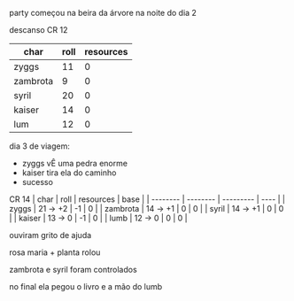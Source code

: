 party começou na beira da árvore na noite do dia 2

descanso CR 12

| char     | roll | resources |
| -------- | ---- | --------- |
| zyggs    | 11   | 0         |
| zambrota | 9    | 0         |
| syril    | 20   | 0         |
| kaiser   | 14   | 0         |
| lum      | 12   | 0          |

dia 3 de viagem:
- zyggs vÊ uma pedra enorme
- kaiser tira ela do caminho
- sucesso

CR 14
| char     | roll     | resources | base |
| -------- | -------- | --------- | ---- |
| zyggs    | 21 -> +2 | -1        | 0    |
| zambrota | 14 -> +1 | 0         | 0    |
| syril    | 14 -> +1 | 0         | 0    |
| kaiser   | 13 -> 0  | -1        | 0    |
| lumb     | 12 -> 0  | 0         | 0    | 

ouviram grito de ajuda

rosa maria + planta rolou

zambrota e syril foram controlados

no final ela pegou o livro e a mão do lumb